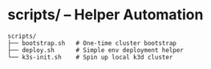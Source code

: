 # scripts/ – Helper Automation

```
scripts/
├── bootstrap.sh   # One‑time cluster bootstrap
├── deploy.sh      # Simple env deployment helper
└── k3s-init.sh    # Spin up local k3d cluster
```